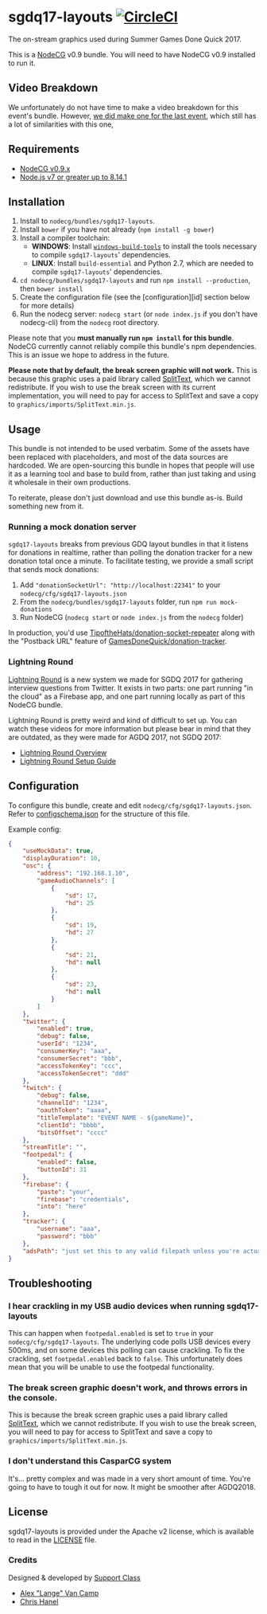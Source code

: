 # sgdq17-layouts [![CircleCI](https://circleci.com/gh/GamesDoneQuick/sgdq17-layouts.svg?style=svg&circle-token=f69384637611ff362b50e9023c57a6728ee20900)](https://circleci.com/gh/GamesDoneQuick/sgdq17-layouts)
The on-stream graphics used during Summer Games Done Quick 2017.

This is a [NodeCG](http://github.com/nodecg/nodecg) v0.9 bundle. You will need to have NodeCG v0.9 installed to run it.

## Video Breakdown
We unfortunately do not have time to make a video breakdown for this event's bundle.
However, [we did make one for the last event](https://www.youtube.com/watch?v=vBAZXchbI3U&list=PLTEhlYdONYxv1wk2FsIpEz92X3x2E7bSx), which still has a lot of similarities with this one,

## Requirements
- [NodeCG v0.9.x](https://github.com/nodecg/nodecg/releases)
- [Node.js v7 or greater up to 8.14.1](https://nodejs.org/)

## Installation
1. Install to `nodecg/bundles/sgdq17-layouts`.
2. Install `bower` if you have not already (`npm install -g bower`)
3. Install a compiler toolchain:
	- **WINDOWS**: Install [`windows-build-tools`](https://www.npmjs.com/package/windows-build-tools) to install the tools necessary to compile `sgdq17-layouts`' dependencies.
	- **LINUX**: Install `build-essential` and Python 2.7, which are needed to compile `sgdq17-layouts`' dependencies.
4. `cd nodecg/bundles/sgdq17-layouts` and run `npm install --production`, then `bower install`
5. Create the configuration file (see the [configuration][id] section below for more details)
6. Run the nodecg server: `nodecg start` (or `node index.js` if you don't have nodecg-cli) from the `nodecg` root directory.

Please note that you **must manually run `npm install` for this bundle**. NodeCG currently cannot reliably compile this bundle's npm dependencies. This is an issue we hope to address in the future.

**Please note that by default, the break screen graphic will not work.** This is because this graphic uses
a paid library called [SplitText](https://greensock.com/SplitText), which we cannot redistribute. If you wish to use the break screen with its current implementation, you will need to pay for access to SplitText and save a copy to `graphics/imports/SplitText.min.js`.

## Usage
This bundle is not intended to be used verbatim. Some of the assets have been replaced with placeholders, and most of the data sources are hardcoded. We are open-sourcing this bundle in hopes that people will use it as a learning tool and base to build from, rather than just taking and using it wholesale in their own productions.

To reiterate, please don't just download and use this bundle as-is. Build something new from it.

### Running a mock donation server
`sgdq17-layouts` breaks from previous GDQ layout bundles in that it listens for donations in realtime,
rather than polling the donation tracker for a new donation total once a minute. To facilitate testing,
we provide a small script that sends mock donations:

1. Add `"donationSocketUrl": "http://localhost:22341"` to your `nodecg/cfg/sgdq17-layouts.json`
2. From the `nodecg/bundles/sgdq17-layouts` folder, run `npm run mock-donations`
3. Run NodeCG (`nodecg start` or `node index.js` from the `nodecg` folder)

In production, you'd use [TipoftheHats/donation-socket-repeater](https://github.com/TipoftheHats/donation-socket-repeater) along with the "Postback URL" feature of [GamesDoneQuick/donation-tracker](https://github.com/GamesDoneQuick/donation-tracker).

### Lightning Round
[Lightning Round](https://github.com/GamesDoneQuick/lightning-round) is a new system we made for SGDQ 2017 for gathering interview questions from Twitter. It exists in two parts: one part running "in the cloud" as a Firebase app, and one part running locally as part of this NodeCG bundle.

Lightning Round is pretty weird and kind of difficult to set up. You can watch these videos for more information but please bear in mind that they are outdated, as they were made for AGDQ 2017, not SGDQ 2017:
- [Lightning Round Overview](https://www.youtube.com/watch?v=-qzIfS7KxCQ&index=4&list=PLTEhlYdONYxv1wk2FsIpEz92X3x2E7bSx)
- [Lightning Round Setup Guide](https://www.youtube.com/watch?v=Uz_99-bJzyc&index=12&list=PLTEhlYdONYxv1wk2FsIpEz92X3x2E7bSx)

## Configuration
To configure this bundle, create and edit `nodecg/cfg/sgdq17-layouts.json`.  
Refer to [configschema.json](configschema.json) for the structure of this file.

Example config:
```json
{
	"useMockData": true,
	"displayDuration": 10,
	"osc": {
		"address": "192.168.1.10",
		"gameAudioChannels": [
			{
				"sd": 17,
				"hd": 25
			},
			{
				"sd": 19,
				"hd": 27
			},
			{
				"sd": 21,
				"hd": null
			},
			{
				"sd": 23,
				"hd": null
			}
		]
	},
	"twitter": {
		"enabled": true,
		"debug": false,
		"userId": "1234",
		"consumerKey": "aaa",
		"consumerSecret": "bbb",
		"accessTokenKey": "ccc",
		"accessTokenSecret": "ddd"
	},
	"twitch": {
		"debug": false,
		"channelId": "1234",
		"oauthToken": "aaaa",
		"titleTemplate": "EVENT NAME - ${gameName}",
		"clientId": "bbbb",
		"bitsOffset": "cccc"
	},
	"streamTitle": "",
	"footpedal": {
		"enabled": false,
		"buttonId": 31
	},
	"firebase": {
		"paste": "your",
		"firebase": "credentials",
		"into": "here"
	},
	"tracker": {
		"username": "aaa",
		"password": "bbb"
	},
	"adsPath": "just set this to any valid filepath unless you're actually using CasparCG"
}
```

## Troubleshooting
### I hear crackling in my USB audio devices when running sgdq17-layouts
This can happen when `footpedal.enabled` is set to `true` in your `nodecg/cfg/sgdq17-layouts`. The underlying code polls USB devices every 500ms, and on some devices this polling can cause crackling. To fix the crackling, set `footpedal.enabled` back to `false`. This unfortunately does mean that you will be unable to use the footpedal functionality.

### The break screen graphic doesn't work, and throws errors in the console.
This is because the break screen graphic uses a paid library called [SplitText](https://greensock.com/SplitText), which we cannot redistribute. If you wish to use the break screen, you will need to pay for access to SplitText and save a copy to `graphics/imports/SplitText.min.js`.

### I don't understand this CasparCG system
It's... pretty complex and was made in a very short amount of time. You're going to have to tough it out for now. It might be smoother after AGDQ2018.

## License
sgdq17-layouts is provided under the Apache v2 license, which is available to read in the [LICENSE](LICENSE) file.

### Credits
Designed & developed by [Support Class](http://supportclass.net/)
 - [Alex "Lange" Van Camp](https://twitter.com/VanCamp/)  
 - [Chris Hanel](https://twitter.com/ChrisHanel)
